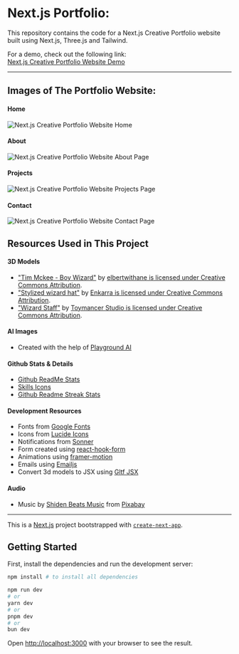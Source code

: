 # Next.js Portfolio:
This repository contains the code for a Next.js Creative Portfolio website built using Next.js, Three.js and Tailwind. <br />

For a demo, check out the following link:  
[Next.js Creative Portfolio Website Demo](https://portfolio-ebon-xi-55.vercel.app)

---

## Images of The Portfolio Website:

#### Home

![Next.js Creative Portfolio Website Home](https://github.com/yourusername/your-repo-name/blob/main/website%20images/Home-desktop.png)

#### About

![Next.js Creative Portfolio Website About Page](https://github.com/yourusername/your-repo-name/blob/main/website%20images/About-desktop-full.png)

#### Projects

![Next.js Creative Portfolio Website Projects Page](https://github.com/yourusername/your-repo-name/blob/main/website%20images/Projects-desktop.png)

#### Contact

![Next.js Creative Portfolio Website Contact Page](https://github.com/yourusername/your-repo-name/blob/main/website%20images/Contact-desktop.png)

## Resources Used in This Project

#### 3D Models

- ["Tim Mckee - Boy Wizard"](https://skfb.ly/6YATu) by [elbertwithane is licensed under Creative Commons Attribution](http://creativecommons.org/licenses/by/4.0/).
- ["Stylized wizard hat"](https://skfb.ly/ozxOQ) by [Enkarra is licensed under Creative Commons Attribution](http://creativecommons.org/licenses/by/4.0/).
- ["Wizard Staff"](https://skfb.ly/6QYZw) by [Toymancer Studio is licensed under Creative Commons Attribution](http://creativecommons.org/licenses/by/4.0/).

#### AI Images

- Created with the help of [Playground AI](https://playgroundai.com/)

#### Github Stats & Details

- [Github ReadMe Stats](https://github.com/anuraghazra/github-readme-stats)
- [Skills Icons](https://github.com/tandpfun/skill-icons)
- [Github Readme Streak Stats](https://github.com/denvercoder1/github-readme-streak-stats)

#### Development Resources

- Fonts from [Google Fonts](https://fonts.google.com/)
- Icons from [Lucide Icons](https://lucide.dev/)
- Notifications from [Sonner](https://sonner.emilkowal.ski/)
- Form created using [react-hook-form](https://react-hook-form.com/)
- Animations using [framer-motion](https://www.framer.com/motion/)
- Emails using [Emailjs](https://www.emailjs.com/)
- Convert 3d models to JSX using [Gltf JSX](https://github.com/pmndrs/gltfjsx)

#### Audio

- Music by <a href="https://pixabay.com/users/shidenbeatsmusic-25676252/?utm_source=link-attribution&utm_medium=referral&utm_campaign=music&utm_content=20772">Shiden Beats Music</a> from <a href="https://pixabay.com/music//?utm_source=link-attribution&utm_medium=referral&utm_campaign=music&utm_content=20772">Pixabay</a>

---

This is a [Next.js](https://nextjs.org/) project bootstrapped with [`create-next-app`](https://github.com/vercel/next.js/tree/canary/packages/create-next-app).

## Getting Started

First, install the dependencies and run the development server:

```bash
npm install # to install all dependencies

npm run dev
# or
yarn dev
# or
pnpm dev
# or
bun dev
```

Open [http://localhost:3000](http://localhost:3000) with your browser to see the result.
